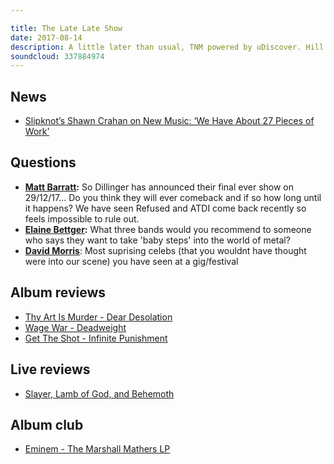 ```yaml
---

title: The Late Late Show
date: 2017-08-14
description: A little later than usual, TNM powered by uDiscover. Hill and Beez discuss the possibility of an impending Slipknot double album, the last stand of the Dillinger Escape Plan, album reviews on Thy Art Is Murder, Wage War and Get The Shot, a live report from Slayer, Lamb of God and Behemoth's US tour and our Album Club is on Eminem's generation defining The Marshall Mathers LP.
soundcloud: 337884974
---
```


## News

- [Slipknot’s Shawn Crahan on New Music: ‘We Have About 27 Pieces of Work’](http://loudwire.com/slipknot-shawn-crahan-new-music-27-pieces-of-work/)


## Questions

- **[Matt Barratt](https://www.facebook.com/thatsnotmetalpodcast/posts/2157137877846078?comment_id=2157142044512328&comment_tracking=%7B%22tn%22%3A%22R9%22%7D):** So Dillinger has announced their final ever show on 29/12/17... Do you think they will ever comeback and if so how long until it happens? We have seen Refused and ATDI come back recently so feels impossible to rule out.
- **[Elaine Bettger](https://www.facebook.com/thatsnotmetalpodcast/posts/2157137877846078?comment_id=2157140421179157&comment_tracking=%7B%22tn%22%3A%22R9%22%7D):** What three bands would you recommend to someone who says they want to take 'baby steps' into the world of metal?
- **[David Morris](https://www.facebook.com/thatsnotmetalpodcast/posts/2157137877846078?comment_id=2157147384511794&comment_tracking=%7B%22tn%22%3A%22R9%22%7D)**: Most suprising celebs (that you wouldnt have thought were into our scene) you have seen at a gig/festival


## Album reviews

- [Thy Art Is Murder - Dear Desolation](https://itunes.apple.com/gb/album/dear-desolation/id1246326036)
- [Wage War - Deadweight](https://itunes.apple.com/gb/album/deadweight/id1227682943)
- [Get The Shot - Infinite Punishment](https://itunes.apple.com/gb/album/infinite-punishment/id1245939222)


## Live reviews

- [Slayer, Lamb of God, and Behemoth](http://www.songkick.com/concerts/29426044-slayer-at-forum)


## Album club

- [Eminem - The Marshall Mathers LP](https://itunes.apple.com/gb/album/the-marshall-mathers-lp/id13490757)
